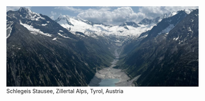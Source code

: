 <a href="https://restrictdevices.com" target="_blank">
  <img src="banner.jpeg" alt="Olpererhütte view">
</a>
Schlegeis Stausee, Zillertal Alps, Tyrol, Austria
